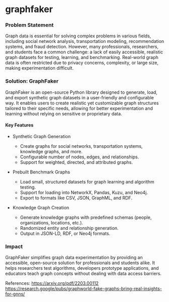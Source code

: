 # graphfaker
### Problem Statement
Graph data is essential for solving complex problems in various fields, including social network analysis, transportation modeling, recommendation systems, and fraud detection. However, many professionals, researchers, and students face a common challenge: a lack of easily accessible, realistic graph datasets for testing, learning, and benchmarking. Real-world graph data is often restricted due to privacy concerns, complexity, or large size, making experimentation difficult.

### Solution: GraphFaker
GraphFaker is an open-source Python library designed to generate, load, and export synthetic graph datasets in a user-friendly and configurable way. It enables users to create realistic yet customizable graph structures tailored to their specific needs, allowing for better experimentation and learning without relying on sensitive or proprietary data.

#### Key Features
- Synthetic Graph Generation
  -  Create graphs for social networks, transportation systems, knowledge graphs, and more.
  -  Configurable number of nodes, edges, and relationships.
  -  Support for weighted, directed, and attributed graphs.

- Prebuilt Benchmark Graphs
  -  Load small, structured datasets for graph learning and algorithm testing.
  -  Support for loading into NetworkX, Pandas, Kuzu, and Neo4j.
  -  Export to formats like CSV, JSON, GraphML, and RDF.

- Knowledge Graph Creation
  -  Generate knowledge graphs with predefined schemas (people, organizations, locations, etc.).
  -  Randomized entity and relationship generation.
  -  Output in JSON-LD, RDF, or Neo4j formats.

### Impact
GraphFaker simplifies graph data experimentation by providing an accessible, open-source solution for professionals and students alike. It helps researchers test algorithms, developers prototype applications, and educators teach graph concepts without dealing with data access barriers.

References:
https://arxiv.org/pdf/2203.00112
https://research.google/pubs/graphworld-fake-graphs-bring-real-insights-for-gnns/
